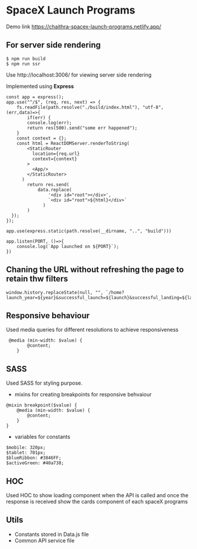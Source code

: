 # SpaceX Launch Programs

Demo link https://chaithra-spacex-launch-programs.netlify.app/

## For server side rendering

```
$ npm run build
$ npm run ssr
```
Use http://localhost:3006/ for viewing server side rendering

Implemented using **Express**

```
const app = express();
app.use("^/$", (req, res, next) => {
    fs.readFile(path.resolve("./build/index.html"), "utf-8", (err,data)=>{
        if(err) {
        console.log(err);
        return res(500).send("some err happened");
    }
    const context = {};
    const html = ReactDOMServer.renderToString(
        <StaticRouter
          location={req.url}
          context={context}
        >
          <App/>
        </StaticRouter>
      )
        return res.send(
            data.replace(
                '<div id="root"></div>',
                `<div id="root">${html}</div>`
              )
        )
  });
});

app.use(express.static(path.resolve(__dirname, "..", "build")))

app.listen(PORT, ()=>{
    console.log(`App launched on ${PORT}`);
})
```

## Chaning the URL without refreshing the page to retain thw filters
```
window.history.replaceState(null, "", `/home?launch_year=${year}&successful_launch=${launch}&successful_landing=${landing}`)
```

## Responsive behaviour

Used media queries for different resolutions to achieve responsiveness
```
 @media (min-width: $value) {
        @content;
    }
```

## SASS

Used SASS for styling purpose.
* mixins for creating breakpoints for responsive behvaiour
```
@mixin breakpoint($value) {
    @media (min-width: $value) {
        @content;
    }
}
```
* variables for constants
```
$mobile: 320px;
$tablet: 701px;
$blueRibbon: #3846FF;
$activeGreen: #40a738;
```

## HOC

Used HOC to show loading component when the API is called and once the response is received show the cards component of each spaceX programs

## Utils

* Constants stored in Data.js file
* Common API service file 
